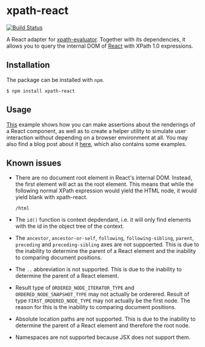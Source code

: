 # xpath-react

[![Build Status](https://travis-ci.org/badeball/xpath-react.svg?branch=master)](https://travis-ci.org/badeball/xpath-react)

A React adapter for [xpath-evaluator][xpath-evaluator]. Together with its
dependencies, it allows you to query the internal DOM of [React][react] with
XPath 1.0 expressions.

[xpath-evaluator]: https://github.com/badeball/xpath-evaluator
[react]: https://facebook.github.io/react/

## Installation

The package can be installed with `npm`.

```
$ npm install xpath-react
```

## Usage

[This][example] example shows how you can make assertions about the renderings
of a React component, as well as to create a helper utility to simulate user
interaction without depending on a browser environment at all. You may also
find a blog post about it [here][blog], which also contains some examples.

[example]: example/
[blog]: http://badeball.github.io/2015/09/29/unit-testing-react-components-with-xpath.html

## Known issues

* There are no document root element in React's internal DOM. Instead, the
  first element will act as the root element. This means that while the
  following normal XPath expression would yield the HTML node, it would yield
  blank with xpath-react.

  ```xpath
  /html
  ```

* The `id()` function is context depdendant, i.e. it will only find elements
  with the id in the object tree of the context.

* The `ancestor`, `ancestor-or-self`, `following`, `following-sibling`,
  `parent`, `preceding` and `preceding-sibling` axes are not suppoerted. This
  is due to the inability to determine the parent of a React element and the
  inability to comparing document positions.

* The `..` abbreviation is not supported. This is due to the inability to
  determine the parent of a React element.

* Result type of `ORDERED_NODE_ITERATOR_TYPE` and `ORDERED_NODE_SNAPSHOT_TYPE`
  may not actually be orderered. Result of type `FIRST_ORDERED_NODE_TYPE` may
  not actually be the first node. The reason for this is the inability to
  comparing document positions.

* Absolute location paths are not supported. This is due to the inability to
  determine the parent of a React element and therefore the root node.

* Namespaces are not supported because JSX does not support them.
